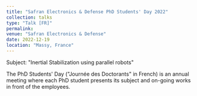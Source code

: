 ```yaml
---
title: "Safran Electronics & Defense PhD Students' Day 2022"
collection: talks
type: "Talk [FR]"
permalink: 
venue: "Safran Electronics & Defense"
date: 2022-12-19
location: "Massy, France"
---
```


Subject: "Inertial Stabilization using parallel robots"

The PhD Students' Day ("Journée des Doctorants" in French) is an annual meeting where each PhD student presents its subject and on-going works in front of the employees.
